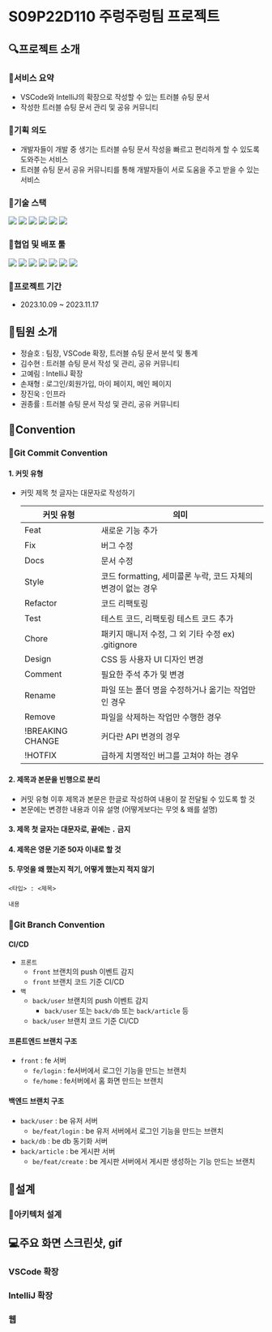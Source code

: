 # S09P22D110 주렁주렁팀 프로젝트

## 🔍프로젝트 소개

### 📌서비스 요약

- VSCode와 IntelliJ의 확장으로 작성할 수 있는 트러블 슈팅 문서
- 작성한 트러블 슈팅 문서 관리 및 공유 커뮤니티

### 📌기획 의도

- 개발자들이 개발 중 생기는 트러블 슈팅 문서 작성을 빠르고 편리하게 할 수 있도록 도와주는 서비스
- 트러블 슈팅 문서 공유 커뮤니티를 통해 개발자들이 서로 도움을 주고 받을 수 있는 서비스

### 📌기술 스택

<img src="https://img.shields.io/badge/typescript-3178C6?styleflat&logo=typescript&logoColor=white">
<img src="https://img.shields.io/badge/Next.js-000000?styleflat&logo=vite&logoColor=white">
<img src="https://img.shields.io/badge/reactquery-FF4154?styleflat&logo=reactquery&logoColor=white">
<img src="https://img.shields.io/badge/tailwindcss-06B6D4?styleflat&logo=tailwindcss&logoColor=white">

<img src="https://img.shields.io/badge/springboot-6DB33F?styleflat&logo=springboot&logoColor=white">
<img src="https://img.shields.io/badge/springsecurity-6DB33F?styleflat&logo=springsecurity&logoColor=white">

### 📌협업 및 배포 툴

<img src="https://img.shields.io/badge/figma-F24E1E?styleflat&logo=figma&logoColor=white">
<img src="https://img.shields.io/badge/gitlab-FC6D26?styleflat&logo=gitlab&logoColor=white">
<img src="https://img.shields.io/badge/docker-2496ED?styleflat&logo=docker&logoColor=white">
<img src="https://img.shields.io/badge/jenkins-D24939?styleflat&logo=jenkins&logoColor=white">
<img src="https://img.shields.io/badge/Notion-000000?styleflat&logo=Notion&logoColor=white">
<img src="https://img.shields.io/badge/mattermost-0058CC?styleflat&logo=mattermost&logoColor=white">
<img src="https://img.shields.io/badge/jira-0052CC?styleflat&logo=jira&logoColor=white">

### 📌프로젝트 기간

- 2023.10.09 ~ 2023.11.17

## 🙍팀원 소개

- 정슬호 : 팀장, VSCode 확장, 트러블 슈팅 문서 분석 및 통계
- 김수현 : 트러블 슈팅 문서 작성 및 관리, 공유 커뮤니티
- 고예림 : IntelliJ 확장
- 손재형 : 로그인/회원가입, 마이 페이지, 메인 페이지
- 장진욱 : 인프라
- 권종률 : 트러블 슈팅 문서 작성 및 관리, 공유 커뮤니티

## 📑Convention

### 📌Git Commit Convention

#### 1. 커밋 유형

- 커밋 제목 첫 글자는 대문자로 작성하기

  | 커밋 유형 | 의미 |
  | --- | --- |
  | Feat | 새로운 기능 추가 |
  | Fix | 버그 수정 |
  | Docs | 문서 수정 |
  | Style | 코드 formatting, 세미콜론 누락, 코드 자체의 변경이 없는 경우 |
  | Refactor | 코드 리팩토링 |
  | Test | 테스트 코드, 리팩토링 테스트 코드 추가 |
  | Chore | 패키지 매니저 수정, 그 외 기타 수정 ex) .gitignore |
  | Design | CSS 등 사용자 UI 디자인 변경 |
  | Comment | 필요한 주석 추가 및 변경 |
  | Rename | 파일 또는 폴더 명을 수정하거나 옮기는 작업만인 경우 |
  | Remove | 파일을 삭제하는 작업만 수행한 경우 |
  | !BREAKING CHANGE | 커다란 API 변경의 경우 |
  | !HOTFIX | 급하게 치명적인 버그를 고쳐야 하는 경우 |

#### 2. 제목과 본문을 빈행으로 분리

- 커밋 유형 이후 제목과 본문은 한글로 작성하여 내용이 잘 전달될 수 있도록 할 것
- 본문에는 변경한 내용과 이유 설명 (어떻게보다는 무엇 & 왜를 설명)

#### 3. 제목 첫 글자는 대문자로, 끝에는 `.` 금지

#### 4. 제목은 영문 기준 50자 이내로 할 것

#### 5. 무엇을 왜 했는지 적기, 어떻게 했는지 적지 않기

```
<타입> : <제목>

내용
```

### 📌Git Branch Convention

#### CI/CD

- `프론트`
  - `front` 브랜치의 push 이벤트 감지
  - `front` 브랜치 코드 기준 CI/CD
- `백`
  - `back/user` 브랜치의 push 이벤트 감지
    - `back/user` 또는 `back/db` 또는 `back/article` 등
  - `back/user` 브랜치 코드 기준 CI/CD

#### 프론트엔드 브랜치 구조

- `front` : fe 서버
  - `fe/login` : fe서버에서 로그인 기능을 만드는 브랜치
  - `fe/home` : fe서버에서 홈 화면 만드는 브랜치

#### 백엔드 브랜치 구조

- `back/user` : be 유저 서버
  - `be/feat/login` : be 유저 서버에서 로그인 기능을 만드는 브랜치
- `back/db` : be db 동기화 서버
- `back/article` : be 게시판 서버
  - `be/feat/create` : be 게시판 서버에서 게시판 생성하는 기능 만드는 브랜치

## 🔧설계

### 📌아키텍처 설계

## 💻주요 화면 스크린샷, gif

### VSCode 확장

### IntelliJ 확장

### 웹
